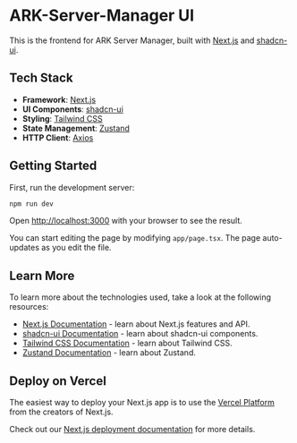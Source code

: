 # ARK-Server-Manager UI

This is the frontend for ARK Server Manager, built with [Next.js](https://nextjs.org) and [shadcn-ui](https://ui.shadcn.com/).

## Tech Stack

*   **Framework**: [Next.js](https://nextjs.org/)
*   **UI Components**: [shadcn-ui](https://ui.shadcn.com/)
*   **Styling**: [Tailwind CSS](https://tailwindcss.com/)
*   **State Management**: [Zustand](https://github.com/pmndrs/zustand)
*   **HTTP Client**: [Axios](https://axios-http.com/)

## Getting Started

First, run the development server:

```bash
npm run dev
```

Open [http://localhost:3000](http://localhost:3000) with your browser to see the result.

You can start editing the page by modifying `app/page.tsx`. The page auto-updates as you edit the file.

## Learn More

To learn more about the technologies used, take a look at the following resources:

-   [Next.js Documentation](https://nextjs.org/docs) - learn about Next.js features and API.
-   [shadcn-ui Documentation](https://ui.shadcn.com/docs) - learn about shadcn-ui components.
-   [Tailwind CSS Documentation](https://tailwindcss.com/docs) - learn about Tailwind CSS.
-   [Zustand Documentation](https://github.com/pmndrs/zustand) - learn about Zustand.

## Deploy on Vercel

The easiest way to deploy your Next.js app is to use the [Vercel Platform](https://vercel.com/new?utm_medium=default-template&filter=next.js&utm_source=create-next-app&utm_campaign=create-next-app-readme) from the creators of Next.js.

Check out our [Next.js deployment documentation](https://nextjs.org/docs/app/building-your-application/deploying) for more details.
